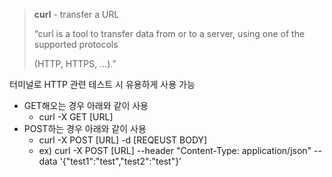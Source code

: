 > **curl** - transfer a URL
> 
> “curl is a tool to transfer data from or to a server, using one of the supported protocols
> 
> (HTTP, HTTPS, …).”

터미널로 HTTP 관련 테스트 시 유용하게 사용 가능

- GET해오는 경우 아래와 같이 사용
    - curl -X GET \[URL]
- POST하는 경우 아래와 같이 사용
    - curl -X POST \[URL] -d \[REQEUST BODY]
    - ex) curl -X POST \[URL] --header "Content-Type: application/json" --data '{"test1":"test","test2":"test"}’